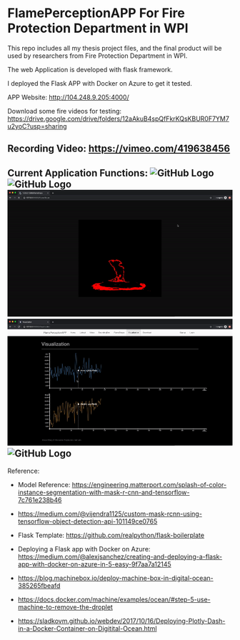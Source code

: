 # FlamePerceptionAPP For Fire Protection Department in WPI


This repo includes all my thesis project files, and the final product will be used by researchers from Fire Protection Department in WPI.

The web Application is developed with flask framework.

I deployed the Flask APP with Docker on Azure to get it tested.

APP Website:  http://104.248.9.205:4000/

Download some fire videos for testing:  https://drive.google.com/drive/folders/12aAkuB4spQfFkrKQsKBUR0F7YM7u2yoC?usp=sharing

Recording Video: https://vimeo.com/419638456
--------------------------------------------------
Current Application Functions:
![GitHub Logo](/FLAME1.gif)
![GitHub Logo](/FLAME2.gif)
![GitHub Logo](/FLAME3.gif)
![GitHub Logo](/FLAME4.gif)
![GitHub Logo](/FLAME5.gif)
--------------------------------------------------

Reference:
- Model Reference: https://engineering.matterport.com/splash-of-color-instance-segmentation-with-mask-r-cnn-and-tensorflow-7c761e238b46

- https://medium.com/@vijendra1125/custom-mask-rcnn-using-tensorflow-object-detection-api-101149ce0765

- Flask Template:  https://github.com/realpython/flask-boilerplate

- Deploying a Flask app with Docker on Azure:  https://medium.com/@alexjsanchez/creating-and-deploying-a-flask-app-with-docker-on-azure-in-5-easy-9f7aa7a12145

- https://blog.machinebox.io/deploy-machine-box-in-digital-ocean-385265fbeafd

- https://docs.docker.com/machine/examples/ocean/#step-5-use-machine-to-remove-the-droplet

- https://sladkovm.github.io/webdev/2017/10/16/Deploying-Plotly-Dash-in-a-Docker-Container-on-Digitital-Ocean.html


